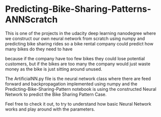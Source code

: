 # Predicting-Bike-Sharing-Patterns-ANNScratch

This is one of the projects in the udacity deep learning nanodegree 
where we construct our own neural network from scratch using numpy 
and predicting bike sharing rides so a bike rental company could 
predict how many bikes do they need to have 

because if the company have too few bikes they could lose potential customers, 
but if the bikes are too many the company would just waste money as the bike is just sitting around unused.

The ArtificialNN.py file is the neural network class where there are feed forward and backpropagation
implemented using numpy and the Predicting-Bike-Sharing-Pattern notebook is using the constructed Neural Network
to predict the Bike Sharing Pattern Case.

Feel free to check it out, to try to understand how basic Neural Network works and play around with 
the parameters.

